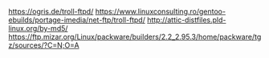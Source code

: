 https://ogris.de/troll-ftpd/
https://www.linuxconsulting.ro/gentoo-ebuilds/portage-imedia/net-ftp/troll-ftpd/
http://attic-distfiles.pld-linux.org/by-md5/
https://ftp.mizar.org/Linux/packware/builders/2.2_2.95.3/home/packware/tgz/sources/?C=N;O=A

